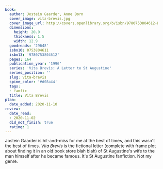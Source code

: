 ```yaml
---
book:
  author: Jostein Gaarder, Anne Born
  cover_image: vita-brevis.jpg
  cover_image_url: http://covers.openlibrary.org/b/isbn/9780753804612-L.jpg
  dimensions:
    height: 20.0
    thickness: 1.5
    width: 12.9
  goodreads: '29648'
  isbn10: 0753804611
  isbn13: '9780753804612'
  pages: 164
  publication_year: '1996'
  series: 'Vita Brevis: A Letter to St Augustine'
  series_position: ''
  slug: vita-brevis
  spine_color: '#d08a44'
  tags:
  - fanfic
  title: Vita Brevis
plan:
  date_added: 2020-11-10
review:
  date_read:
  - 2020-11-02
  did_not_finish: true
  rating: 1
---
```


Jostein Gaarder is hit-and-miss for me at the best of times, and this wasn't the best of times. *Vita Brevis* is the
fictional letter (complete with frame plot about finding it in an old book store blah blah) of St Augustine's wife to
the man himself after he became famous. It's St Augustine fanfiction. Not my genre.
